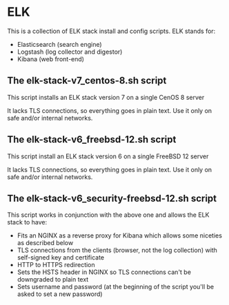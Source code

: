 # ELK
This is a collection of ELK stack install and config scripts. ELK stands for:

- Elasticsearch (search engine)
- Logstash (log collector and digestor)
- Kibana (web front-end)

## The elk-stack-v7_centos-8.sh script
This script installs an ELK stack version 7 on a single CenOS 8 server

It lacks TLS connections, so everything goes in plain text. Use it only on safe and/or internal networks.

## The elk-stack-v6_freebsd-12.sh script
This script install an ELK stack version 6 on a single FreeBSD 12 server

It lacks TLS connections, so everything goes in plain text. Use it only on safe and/or internal networks.

## The elk-stack-v6_security-freebsd-12.sh script
This script works in conjunction with the above one and allows the ELK stack to have:

- Fits an NGINX as a reverse proxy for Kibana which allows some niceties as described below
- TLS connections from the clients (browser, not the log collection) with self-signed key and certificate
- HTTP to HTTPS redirection
- Sets the HSTS header in NGINX so TLS connections can't be downgraded to plain text
- Sets username and password (at the beginning of the script you'll be asked to set a new password)
